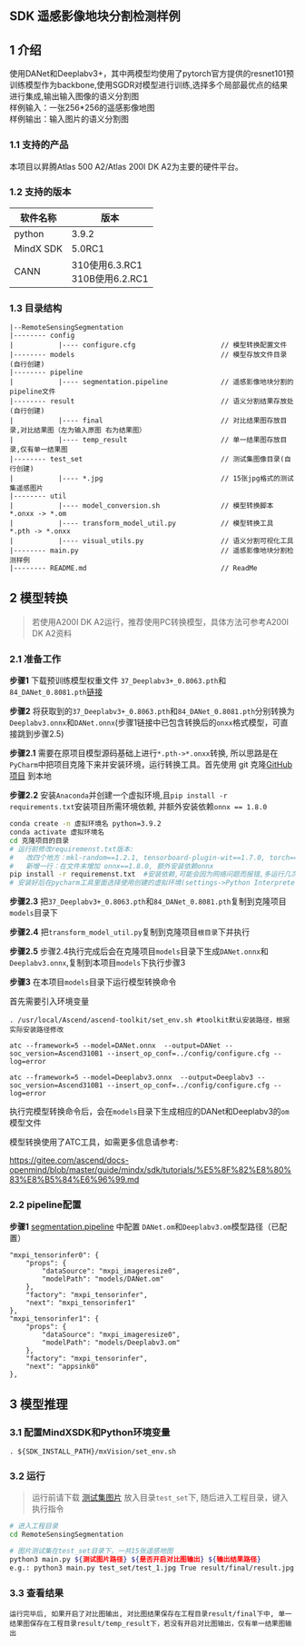 ## SDK 遥感影像地块分割检测样例

## 1 介绍
使用DANet和Deeplabv3+，其中两模型均使用了pytorch官方提供的resnet101预训练模型作为backbone,使用SGDR对模型进行训练,选择多个局部最优点的结果进行集成,输出输入图像的语义分割图 \
样例输入：一张256*256的遥感影像地图\
样例输出：输入图片的语义分割图

### 1.1 支持的产品

本项目以昇腾Atlas 500 A2/Atlas 200I DK A2为主要的硬件平台。

### 1.2 支持的版本
| 软件名称 | 版本   |
| -------- | ------ |
| python    | 3.9.2     | 
| MindX SDK     |    5.0RC1    |
| CANN | 310使用6.3.RC1<br>310B使用6.2.RC1 |

### 1.3 目录结构
```
|--RemoteSensingSegmentation
|-------- config
|           |---- configure.cfg                     // 模型转换配置文件
|-------- models                                    // 模型存放文件目录(自行创建)
|-------- pipeline
|           |---- segmentation.pipeline             // 遥感影像地块分割的pipeline文件
|-------- result                                    // 语义分割结果存放处(自行创建)
|           |---- final                             // 对比结果图存放目录,对比结果图（左为输入原图 右为结果图）
|           |---- temp_result                       // 单一结果图存放目录,仅有单一结果图
|-------- test_set                                  // 测试集图像目录(自行创建)
|           |---- *.jpg                             // 15张jpg格式的测试集遥感图片
|-------- util
|           |---- model_conversion.sh               // 模型转换脚本 *.onxx -> *.om
|           |---- transform_model_util.py           // 模型转换工具 *.pth -> *.onxx
|           |---- visual_utils.py                   // 语义分割可视化工具
|-------- main.py                                   // 遥感影像地块分割检测样例
|-------- README.md                                 // ReadMe 
```

## 2 模型转换

> 若使用A200I DK A2运行，推荐使用PC转换模型，具体方法可参考A200I DK A2资料

### 2.1 准备工作

**步骤1** 下载预训练模型权重文件 `37_Deeplabv3+_0.8063.pth`和`84_DANet_0.8081.pth`[链接](https://mindx.sdk.obs.cn-north-4.myhuaweicloud.com/mindxsdk-referenceapps%20/contrib/RemoteSensingSegmentation/models.zip)

**步骤2** 将获取到的`37_Deeplabv3+_0.8063.pth`和`84_DANet_0.8081.pth`分别转换为 `Deeplabv3.onnx`和`DANet.onnx`(步骤1链接中已包含转换后的`onxx`格式模型，可直接跳到步骤2.5)

**步骤2.1** 需要在原项目模型源码基础上进行`*.pth->*.onxx`转换, 所以思路是在`PyCharm`中把项目克隆下来并安装环境，运行转换工具。首先使用 git 克隆[GitHub项目](https://github.com/JasmineRain/NAIC_AI-RS) 到本地

**步骤2.2** 安装`Anaconda`并创建一个虚拟环境,且`pip install -r requirements.txt`安装项目所需环境依赖, 并额外安装依赖`onnx == 1.8.0`
```bash
conda create -n 虚拟环境名 python=3.9.2
conda activate 虚拟环境名
cd 克隆项目的目录
# 运行前修改requiremenst.txt版本:
#   改四个地方：mkl-random==1.2.1, tensorboard-plugin-wit==1.7.0, torch==1.8.0, torchvision==0.9.0
#   新增一行：在文件末增加 onnx==1.8.0, 额外安装依赖onnx
pip install -r requiremenst.txt  #安装依赖,可能会因为网络问题而报错,多运行几次
# 安装好后在pycharm工具里面选择使用创建的虚拟环境(settings->Python Interpreter)
```
**步骤2.3** 把`37_Deeplabv3+_0.8063.pth`和`84_DANet_0.8081.pth`复制到克隆项目`models`目录下

**步骤2.4** 把`transform_model_util.py`复制到克隆项目`根目录`下并执行

**步骤2.5** 步骤2.4执行完成后会在克隆项目`models`目录下生成`DANet.onnx`和`Deeplabv3.onnx`,复制到本项目`models`下执行步骤3

**步骤3** 在本项目`models`目录下运行模型转换命令 

首先需要引入环境变量

```
. /usr/local/Ascend/ascend-toolkit/set_env.sh #toolkit默认安装路径，根据实际安装路径修改

atc --framework=5 --model=DANet.onnx  --output=DANet --soc_version=Ascend310B1 --insert_op_conf=../config/configure.cfg --log=error

atc --framework=5 --model=Deeplabv3.onnx  --output=Deeplabv3 --soc_version=Ascend310B1 --insert_op_conf=../config/configure.cfg --log=error
```

执行完模型转换命令后，会在`models`目录下生成相应的DANet和Deeplabv3的`om`模型文件

模型转换使用了ATC工具，如需更多信息请参考:

 https://gitee.com/ascend/docs-openmind/blob/master/guide/mindx/sdk/tutorials/%E5%8F%82%E8%80%83%E8%B5%84%E6%96%99.md

### 2.2 pipeline配置

**步骤1** [segmentation.pipeline](./pipeline/segmentation.pipeline) 中配置 `DANet.om`和`Deeplabv3.om`模型路径（已配置）
```
"mxpi_tensorinfer0": {
    "props": {
        "dataSource": "mxpi_imageresize0",
        "modelPath": "models/DANet.om"
    },
    "factory": "mxpi_tensorinfer",
    "next": "mxpi_tensorinfer1"
},
"mxpi_tensorinfer1": {
    "props": {
        "dataSource": "mxpi_imageresize0",
        "modelPath": "models/Deeplabv3.om"
    },
    "factory": "mxpi_tensorinfer",
    "next": "appsink0"
},
```

## 3 模型推理

### 3.1 配置MindXSDK和Python环境变量
```
. ${SDK_INSTALL_PATH}/mxVision/set_env.sh
```
### 3.2 运行
> 运行前请下载 [测试集图片](https://mindx.sdk.obs.cn-north-4.myhuaweicloud.com/mindxsdk-referenceapps%20/contrib/RemoteSensingSegmentation/data.zip) 放入目录`test_set`下, 随后进入工程目录，键入执行指令
```bash
# 进入工程目录
cd RemoteSensingSegmentation

# 图片测试集在test_set目录下，一共15张遥感地图
python3 main.py ${测试图片路径} ${是否开启对比图输出} ${输出结果路径}
e.g.: python3 main.py test_set/test_1.jpg True result/final/result.jpg
```

### 3.3 查看结果
```
运行完毕后, 如果开启了对比图输出, 对比图结果保存在工程目录result/final下中, 单一结果图保存在工程目录result/temp_result下，若没有开启对比图输出，仅有单一结果图输出
```